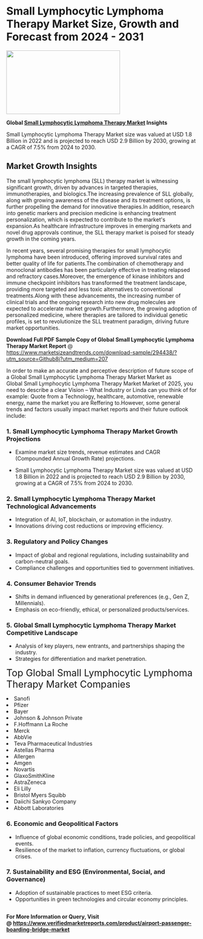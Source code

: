 <H1>Small Lymphocytic Lymphoma Therapy Market Size, Growth and Forecast from 2024 - 2031</H1><img class="aligncenter size-medium wp-image-584254" src="https://thirdeyenews.in/wp-content/uploads/2024/09/Global-Market-Research-300x168.jpeg" alt="" width="300" height="168" /><p><strong>Global&nbsp;<a href="https://www.marketsizeandtrends.com/download-sample/294438/?utm_source=Github8j?utm_medium=207">Small Lymphocytic Lymphoma Therapy Market</a> Insights</strong></p><p>Small Lymphocytic Lymphoma Therapy Market size was valued at USD 1.8 Billion in 2022 and is projected to reach USD 2.9 Billion by 2030, growing at a CAGR of 7.5% from 2024 to 2030.</p><p><h2>Market Growth Insights</h2> <p>The small lymphocytic lymphoma (SLL) therapy market is witnessing significant growth, driven by advances in targeted therapies, immunotherapies, and biologics.The increasing prevalence of SLL globally, along with growing awareness of the disease and its treatment options, is further propelling the demand for innovative therapies.In addition, research into genetic markers and precision medicine is enhancing treatment personalization, which is expected to contribute to the market's expansion.As healthcare infrastructure improves in emerging markets and novel drug approvals continue, the SLL therapy market is poised for steady growth in the coming years.</p> <p>In recent years, several promising therapies for small lymphocytic lymphoma have been introduced, offering improved survival rates and better quality of life for patients.The combination of chemotherapy and monoclonal antibodies has been particularly effective in treating relapsed and refractory cases.Moreover, the emergence of kinase inhibitors and immune checkpoint inhibitors has transformed the treatment landscape, providing more targeted and less toxic alternatives to conventional treatments.Along with these advancements, the increasing number of clinical trials and the ongoing research into new drug molecules are expected to accelerate market growth.Furthermore, the growing adoption of personalized medicine, where therapies are tailored to individual genetic profiles, is set to revolutionize the SLL treatment paradigm, driving future market opportunities.<p><span class=""><strong>Download Full PDF Sample Copy of Global Small Lymphocytic Lymphoma Therapy Market Report</strong> @ <a href="https://www.marketsizeandtrends.com/download-sample/294438/?utm_source=Github8j?utm_medium=207" target="_blank">https://www.marketsizeandtrends.com/download-sample/294438/?utm_source=Github8j?utm_medium=207</a></span></p><p>In order to make an accurate and perceptive description of future scope of a Global&nbsp;Small Lymphocytic Lymphoma Therapy Market Market as Global&nbsp;Small Lymphocytic Lymphoma Therapy Market Market of 2025, you need to describe a clear Vision &ndash; What Industry or Linda can you think of for example: Quote from a Technology, healthcare, automotive, renewable energy, name the market you are Reffering to.However, some general trends and factors usually impact market reports and their future outlook include:</p><h3>1.&nbsp;<strong>Small Lymphocytic Lymphoma Therapy Market Growth Projections</strong></h3><ul><li>Examine market size trends, revenue estimates and CAGR (Compounded Annual Growth Rate) projections.</li><li><p>Small Lymphocytic Lymphoma Therapy Market size was valued at USD 1.8 Billion in 2022 and is projected to reach USD 2.9 Billion by 2030, growing at a CAGR of 7.5% from 2024 to 2030.</p></li></ul><h3>2.&nbsp;<strong>Small Lymphocytic Lymphoma Therapy Market Technological Advancements</strong></h3><ul><li>Integration of AI, IoT, blockchain, or automation in the industry.</li><li>Innovations driving cost reductions or improving efficiency.</li></ul><h3>3.&nbsp;<strong>Regulatory and Policy Changes</strong></h3><ul><li>Impact of global and regional regulations, including sustainability and carbon-neutral goals.</li><li>Compliance challenges and opportunities tied to government initiatives.</li></ul><h3>4.&nbsp;<strong>Consumer Behavior Trends</strong></h3><ul><li>Shifts in demand influenced by generational preferences (e.g., Gen Z, Millennials).</li><li>Emphasis on eco-friendly, ethical, or personalized products/services.</li></ul><h3>5.&nbsp;<strong>Global Small Lymphocytic Lymphoma Therapy Market Competitive Landscape</strong></h3><ul><li>Analysis of key players, new entrants, and partnerships shaping the industry.</li><li>Strategies for differentiation and market penetration.</li></ul><p data-pm-slice="1 1 []"><span style="color: inherit; font-family: inherit; font-size: 25px;">Top Global Small Lymphocytic Lymphoma Therapy Market Companies</span></p><div class="" data-test-id=""><p><li>Sanofi</li><li> Pfizer</li><li> Bayer</li><li> Johnson & Johnson Private</li><li> F.Hoffmann La Roche</li><li> Merck</li><li> AbbVie</li><li> Teva Pharmaceutical Industries</li><li> Astellas Pharma</li><li> Allergen</li><li> Amgen</li><li> Novartis</li><li> GlaxoSmithKline</li><li> AstraZeneca</li><li> Eli Lilly</li><li> Bristol Myers Squibb</li><li> Daiichi Sankyo Company</li><li> Abbott Laboratories</li></p></div><h3>6.&nbsp;<strong>Economic and Geopolitical Factors</strong></h3><ul><li>Influence of global economic conditions, trade policies, and geopolitical events.</li><li>Resilience of the market to inflation, currency fluctuations, or global crises.</li></ul><h3>7.&nbsp;<strong>Sustainability and ESG (Environmental, Social, and Governance)</strong></h3><ul><li>Adoption of sustainable practices to meet ESG criteria.</li><li>Opportunities in green technologies and circular economy principles.</li></ul><h2><strong style="font-size: 14px;">For More Information or Query, Visit @&nbsp;</strong><a style="background-color: #ffffff; font-size: 14px;" href="https://www.marketsizeandtrends.com/report/small-lymphocytic-lymphoma-therapy-market/" target="_blank">https://www.verifiedmarketreports.com/product/airport-passenger-boarding-bridge-market</a></h2>